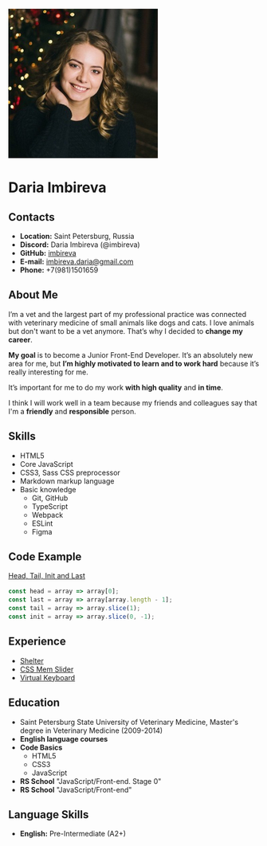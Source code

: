 ![Daria Imbireva](src/assets/img/cv.jpg)

# Daria Imbireva

## Contacts

* **Location:** Saint Petersburg, Russia
* **Discord:** Daria Imbireva (@imbireva)
* **GitHub:** [imbireva](https://github.com/imbireva)
* **E-mail:** imbireva.daria@gmail.com
* **Phone:** +7(981)1501659

## About Me

I’m a vet and the largest part of my professional practice was connected with veterinary medicine of small animals like dogs and cats. I love animals but don't want to be a vet anymore. That’s why I decided to **change my career**.

**My goal** is to become a Junior Front-End Developer. It’s an absolutely new area for me, but **I’m highly motivated to learn and to work hard** because it’s really interesting for me.

It’s important for me to do my work **with high quality** and **in time**.

I think I will work well in a team because my friends and colleagues say that I'm a **friendly** and **responsible** person.

## Skills

* HTML5
* Core JavaScript
* CSS3, Sass CSS preprocessor
* Markdown markup language
* Basic knowledge
    + Git, GitHub
    + TypeScript
    + Webpack
    + ESLint
    + Figma

## Code Example

[Head, Tail, Init and Last](https://www.codewars.com/kata/54592a5052756d5c5d0009c3/javascript)

```JavaScript
const head = array => array[0];
const last = array => array[array.length - 1];
const tail = array => array.slice(1);
const init = array => array.slice(0, -1);
```

## Experience

* [Shelter](https://rolling-scopes-school.github.io/imbireva-JSFE2022Q1/shelter/pages/main)
* [CSS Mem Slider](https://imbireva.github.io/cssMemSlider/cssMemSlider/index.html)
* [Virtual Keyboard](https://imbireva.github.io/virtual-keyboard/)

## Education

* Saint Petersburg State University of Veterinary Medicine, Master's degree in Veterinary Medicine (2009-2014)
* **English language courses**
* **Code Basics**
    * HTML5
    * CSS3
    * JavaScript
* **RS School** "JavaScript/Front-end. Stage 0"
* **RS School** "JavaScript/Front-end"

## Language Skills

* **English:** Pre-Intermediate (A2+)

